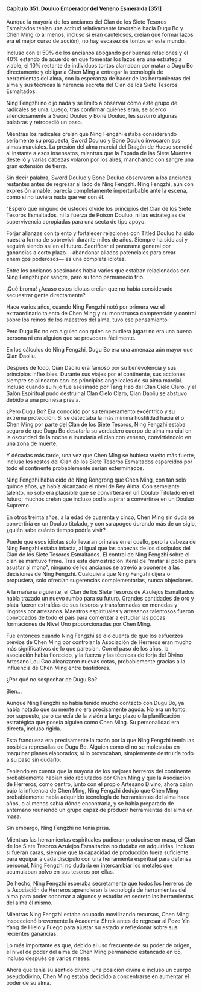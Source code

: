 
#### Capítulo 351. Douluo Emperador del Veneno Esmeralda [351]


Aunque la mayoría de los ancianos del Clan de los Siete Tesoros Esmaltados tenían una actitud relativamente favorable hacia Dugu Bo y Chen Ming (o al menos, incluso si eran cautelosos, creían que formar lazos era el mejor curso de acción), no hay escasez de tontos en este mundo.

Incluso con el 50% de los ancianos abogando por buenas relaciones y el 40% estando de acuerdo en que fomentar los lazos era una estrategia viable, el 10% restante de individuos tontos clamaban por matar a Dugu Bo directamente y obligar a Chen Ming a entregar la tecnología de herramientas del alma, con la esperanza de hacer de las herramientas del alma y sus técnicas la herencia secreta del Clan de los Siete Tesoros Esmaltados.

Ning Fengzhi no dijo nada y se limitó a observar cómo este grupo de radicales se unía. Luego, tras confirmar quiénes eran, se acercó silenciosamente a Sword Douluo y Bone Douluo, les susurró algunas palabras y retrocedió un paso.

Mientras los radicales creían que Ning Fengzhi estaba considerando seriamente su propuesta, Sword Douluo y Bone Douluo invocaron sus almas marciales. La presión del alma marcial del Dragón de Hueso sometió al instante a esos insensatos, mientras que la Espada de las Siete Muertes destelló y varias cabezas volaron por los aires, manchando con sangre una gran extensión de tierra.

Sin decir palabra, Sword Douluo y Bone Douluo observaron a los ancianos restantes antes de regresar al lado de Ning Fengzhi. Ning Fengzhi, aún con expresión amable, parecía completamente imperturbable ante la escena, como si no tuviera nada que ver con él.

"Espero que ninguno de ustedes olvide los principios del Clan de los Siete Tesoros Esmaltados, ni la fuerza de Poison Douluo, ni las estrategias de supervivencia apropiadas para una secta de tipo apoyo.

Forjar alianzas con talento y fortalecer relaciones con Titled Douluo ha sido nuestra forma de sobrevivir durante miles de años. Siempre ha sido así y seguirá siendo así en el futuro. Sacrificar el panorama general por ganancias a corto plazo —abandonar aliados potenciales para crear enemigos poderosos— es una completa idiotez.

Entre los ancianos asesinados había varios que estaban relacionados con Ning Fengzhi por sangre, pero su tono permaneció frío.

¡Qué broma! ¿Acaso estos idiotas creían que no había considerado secuestrar gente directamente?

Hace varios años, cuando Ning Fengzhi notó por primera vez el extraordinario talento de Chen Ming y su monstruosa comprensión y control sobre los reinos de los maestros del alma, tuvo ese pensamiento.

Pero Dugu Bo no era alguien con quien se pudiera jugar: no era una buena persona ni era alguien que se provocara fácilmente.

En los cálculos de Ning Fengzhi, Dugu Bo era una amenaza aún mayor que Qian Daoliu.

Después de todo, Qian Daoliu era famoso por su benevolencia y sus principios inflexibles. Durante sus viajes por el continente, sus acciones siempre se alinearon con los principios angelicales de su alma marcial. Incluso cuando su hijo fue asesinado por Tang Hao del Clan Cielo Claro, y el Salón Espiritual pudo destruir al Clan Cielo Claro, Qian Daoliu se abstuvo debido a una promesa previa.

¿Pero Dugu Bo? Era conocido por su temperamento excéntrico y su extrema protección. Si se detectaba la más mínima hostilidad hacia él o Chen Ming por parte del Clan de los Siete Tesoros, Ning Fengzhi estaba seguro de que Dugu Bo desataría su verdadero cuerpo de alma marcial en la oscuridad de la noche e inundaría el clan con veneno, convirtiéndolo en una zona de muerte.

Y décadas más tarde, una vez que Chen Ming se hubiera vuelto más fuerte, incluso los restos del Clan de los Siete Tesoros Esmaltados esparcidos por todo el continente probablemente serían exterminados.

Ning Fengzhi había oído de Ning Rongrong que Chen Ming, con tan solo quince años, ya había alcanzado el nivel de Rey Alma. Con semejante talento, no solo era plausible que se convirtiera en un Douluo Titulado en el futuro; muchos creían que incluso podía aspirar a convertirse en un Douluo Supremo.

En otros treinta años, a la edad de cuarenta y cinco, Chen Ming sin duda se convertiría en un Douluo titulado, y con su apogeo durando más de un siglo, ¿quién sabe cuánto tiempo podría vivir?

Puede que esos idiotas solo llevaran orinales en el cuello, pero la cabeza de Ning Fengzhi estaba intacta, al igual que las cabezas de los discípulos del Clan de los Siete Tesoros Esmaltados. El control de Ning Fengzhi sobre el clan se mantuvo firme. Tras esta demostración literal de "matar al pollo para asustar al mono", ninguno de los ancianos se atrevió a oponerse a las decisiones de Ning Fengzhi. Cualquiera que Ning Fengzhi dijera o propusiera, solo ofrecían sugerencias complementarias, nunca objeciones.

A la mañana siguiente, el Clan de los Siete Tesoros de Azulejos Esmaltados había trazado un nuevo rumbo para su futuro. Grandes cantidades de oro y plata fueron extraídas de sus tesoros y transformadas en monedas y lingotes por artesanos. Maestros espirituales y artesanos talentosos fueron convocados de todo el país para comenzar a estudiar las pocas formaciones de Nivel Uno proporcionadas por Chen Ming.

Fue entonces cuando Ning Fengzhi se dio cuenta de que los esfuerzos previos de Chen Ming por controlar la Asociación de Herreros eran mucho más significativos de lo que parecían. Con el paso de los años, la asociación había florecido, y la fuerza y las técnicas de forja del Divino Artesano Lou Gao alcanzaron nuevas cotas, probablemente gracias a la influencia de Chen Ming entre bastidores.

¿Por qué no sospechar de Dugu Bo?

Bien...

Aunque Ning Fengzhi no había tenido mucho contacto con Dugu Bo, ya había notado que su mente no era precisamente aguda. No era un tonto, por supuesto, pero carecía de la visión a largo plazo o la planificación estratégica que poseía alguien como Chen Ming. Su personalidad era directa, incluso rígida.

Esta franqueza era precisamente la razón por la que Ning Fengzhi temía las posibles represalias de Dugu Bo. Alguien como él no se molestaba en maquinar planes elaborados; si lo provocaban, simplemente destruiría todo a su paso sin dudarlo.

Teniendo en cuenta que la mayoría de los mejores herreros del continente probablemente habían sido reclutados por Chen Ming y que la Asociación de Herreros, como centro, junto con el propio Artesano Divino, ahora caían bajo la influencia de Chen Ming, Ning Fengzhi dedujo que Chen Ming probablemente había adquirido tecnología de herramientas del alma hace años, o al menos sabía dónde encontrarla, y se había preparado de antemano reuniendo un grupo capaz de producir herramientas del alma en masa.

Sin embargo, Ning Fengzhi no tenía prisa.

Mientras las herramientas espirituales pudieran producirse en masa, el Clan de los Siete Tesoros Azulejos Esmaltados no dudaba en adquirirlas. Incluso si fueran caras, siempre que la capacidad de producción fuera suficiente para equipar a cada discípulo con una herramienta espiritual para defensa personal, Ning Fengzhi no dudaría en intercambiar los metales que acumulaban polvo en sus tesoros por ellas.

De hecho, Ning Fengzhi esperaba secretamente que todos los herreros de la Asociación de Herreros aprendieran la tecnología de herramientas del alma para poder sobornar a algunos y estudiar en secreto las herramientas del alma él mismo.

Mientras Ning Fengzhi estaba ocupado movilizando recursos, Chen Ming inspeccionó brevemente la Academia Shrek antes de regresar al Pozo Yin Yang de Hielo y Fuego para ajustar su estado y reflexionar sobre sus recientes ganancias.

Lo más importante es que, debido al uso frecuente de su poder de origen, el nivel de poder del alma de Chen Ming permaneció estancado en 65, incluso después de varios meses.

Ahora que tenía su sentido divino, una posición divina e incluso un cuerpo pseudodivino, Chen Ming estaba decidido a concentrarse en aumentar el poder de su alma.